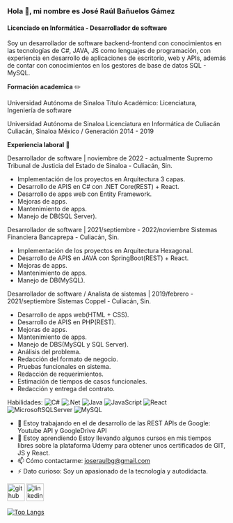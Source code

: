 ### Hola 👋, mi nombre es José Raúl Bañuelos Gámez
#### Licenciado en Informática - Desarrollador de software
Soy un desarrollador de software backend-frontend con conocimientos en las tecnologías de C#, JAVA, JS como lenguajes de programación, con experiencia en desarrollo de aplicaciones de escritorio, web y APIs, además de contar con conocimientos en los gestores de base de datos SQL - MySQL.

**Formación academica** ✏️

Universidad Autónoma de Sinaloa
Título Académico: Licenciatura, Ingeniería de software 

Universidad Autónoma de Sinaloa
Licenciatura en Informática de Culiacán
Culiacán, Sinaloa México / Generación 2014 - 2019

**Experiencia laboral** 💼

Desarrollador de software | noviembre de 2022 - actualmente
Supremo Tribunal de Justicia del Estado de Sinaloa - Culiacán, Sin.
- Implementación de los proyectos en Arquitectura 3 capas.
- Desarrollo de APIS en C# con .NET Core(REST) + React.
- Desarrollo de apps web con Entity Framework.
- Mejoras de apps.
- Mantenimiento de apps.
- Manejo de DB(SQL Server).

Desarrollador de software | 2021/septiembre - 2022/noviembre
Sistemas Financiera Bancaprepa - Culiacán, Sin.
- Implementación de los proyectos en Arquitectura Hexagonal.
- Desarrollo de APIS en JAVA con SpringBoot(REST) + React.
- Mejoras de apps.
- Mantenimiento de apps.
- Manejo de DB(MySQL).

Desarrollador de software / Analista de sistemas | 2019/febrero - 2021/septiembre
Sistemas Coppel - Culiacán, Sin.
- Desarrollo de apps web(HTML + CSS).
- Desarrollo de APIS en PHP(REST).
- Mejoras de apps.
- Mantenimiento de apps.
- Manejo de DBS(MySQL y SQL Server).
- Análisis del problema.
- Redacción del formato de negocio.
- Pruebas funcionales en sistema.
- Redacción de requerimientos.
- Estimación de tiempos de casos funcionales.
- Redacción y entrega del contrato.


Habilidades: ![C#](https://img.shields.io/badge/c%23-%23239120.svg?style=for-the-badge&logo=csharp&logoColor=white) ![.Net](https://img.shields.io/badge/.NET-5C2D91?style=for-the-badge&logo=.net&logoColor=white) ![Java](https://img.shields.io/badge/java-%23ED8B00.svg?style=for-the-badge&logo=openjdk&logoColor=white) ![JavaScript](https://img.shields.io/badge/javascript-%23323330.svg?style=for-the-badge&logo=javascript&logoColor=%23F7DF1E) ![React](https://img.shields.io/badge/react-%2320232a.svg?style=for-the-badge&logo=react&logoColor=%2361DAFB) ![MicrosoftSQLServer](https://img.shields.io/badge/Microsoft%20SQL%20Server-CC2927?style=for-the-badge&logo=microsoft%20sql%20server&logoColor=white) ![MySQL](https://img.shields.io/badge/mysql-4479A1.svg?style=for-the-badge&logo=mysql&logoColor=white)

- 🔭 Estoy trabajando en el de desarrollo de las REST APIs de Google: Youtube API y GoogleDrive API 
- 🌱 Estoy aprendiendo Estoy llevando algunos cursos en mis tiempos libres sobre la plataforma Udemy para obtener unos certificados de GIT, JS y React. 
- 📫 Cómo contactarme: joseraulbg@gmail.com 
- ⚡ Dato curioso: Soy un apasionado de la tecnología y autodidacta. 


[<img src='https://cdn.jsdelivr.net/npm/simple-icons@3.0.1/icons/github.svg' alt='github' height='40'>](https://github.com/joseraulbg07)  [<img src='https://cdn.jsdelivr.net/npm/simple-icons@3.0.1/icons/linkedin.svg' alt='linkedin' height='40'>](https://www.linkedin.com/in/www.linkedin.com/in/josé-raúl-bañuelos-gámez-8b2b78196/)  

[![Top Langs](https://github-readme-stats.vercel.app/api/top-langs/?username=joseraulbg07)](https://github.com/anuraghazra/github-readme-stats)

